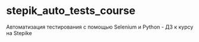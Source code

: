 # stepik_auto_tests_course
Автоматизация тестирования с помощью Selenium и Python - ДЗ к курсу на Stepike
